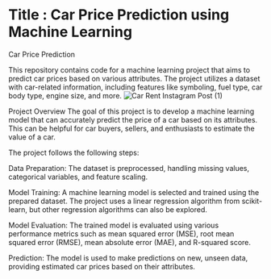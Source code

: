 # Title : Car Price Prediction using Machine Learning
Car Price Prediction

This repository contains code for a machine learning project that aims to predict car prices based on various attributes. The project utilizes a dataset with car-related information, including features like symboling, fuel type, car body type, engine size, and more.
![Car Rent Instagram Post (1)](https://github.com/Bakhtawar-123/Car_Price_Prediction_with_ML/assets/82812762/0594df27-5023-4615-94a8-6a599f879028)


Project Overview
The goal of this project is to develop a machine learning model that can accurately predict the price of a car based on its attributes. This can be helpful for car buyers, sellers, and enthusiasts to estimate the value of a car.

The project follows the following steps:

Data Preparation: The dataset is preprocessed, handling missing values, categorical variables, and feature scaling.

Model Training: A machine learning model is selected and trained using the prepared dataset. The project uses a linear regression algorithm from scikit-learn, but other regression algorithms can also be explored.

Model Evaluation: The trained model is evaluated using various performance metrics such as mean squared error (MSE), root mean squared error (RMSE), mean absolute error (MAE), and R-squared score.

Prediction: The model is used to make predictions on new, unseen data, providing estimated car prices based on their attributes.
